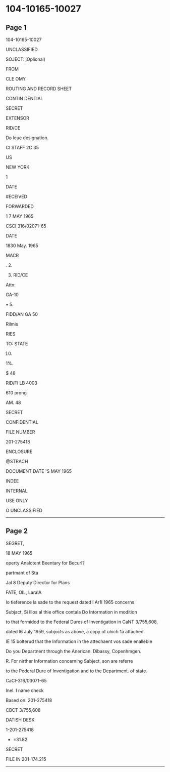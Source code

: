 # 104-10165-10027

## Page 1

104-10165-10027

UNCLASSIFIED

SOJECT: jOplional)

FROM

CLE OMY

ROUTING AND RECORD SHEET

CONTIN DENTIAL

SECRET

EXTENSOR

RID/CE

Do leue designation.

CI STAFF 2C 35

US

NEW YORK

1

DATE

#ECEIVED

FORWARDED

1 7 MAY 1965

CSCI 316/02071-65

DATE

1830 May. 1965

MACR

. 2.

3. RID/CE

Attn:

GA-10

• 5.

FIDD/AN GA 50

Rilmis

RIES

TO: STATE

10.

1%.

$ 48

RID/FI LB 4003

610 prong

AM. 48

SECRET

CONFIDENTIAL

FILE NUMBER

201-275418

ENCLOSURE

@STRACH

DOCUMENT DATE 'S MAY 1965

INDEE

INTERNAL

USE ONLY

O UNCLASSIFIED

---

## Page 2

SEGRET,

18 MAY 1965

operty Analotent Beentary for Becurl?

partmant of Sta

Jal 8 Deputy Director for Plans

FATE, OIL, LaralA

lo tieference la sade to the request dated l Ar1l 1965 concerns

Subjact, Si Illos al thie office contala Do Intormation in modition

to that formidod to the Federal Dures of Inventigation in CaNT 3/755,608,

dated l6 July 1959, subjocts as above, a copy of uhich 1a attached.

IE 15 bolterud that the Information in the attechaent vos sade enalleble

Do you Departnent through the Anerican. Dibassy, Copenhmgen.

R. For nirther Information concerning Sabject, son are referre

to the Pederal Dure of Inventigation and to the Department. of state.

CaCI-316/03071-65

Inel. I name check

Based on: 201-275418

CBCT 3/755,608

DATISH DESK

1-201-275418

- =31.82

SECRET

FILE IN 201-174.215

---

